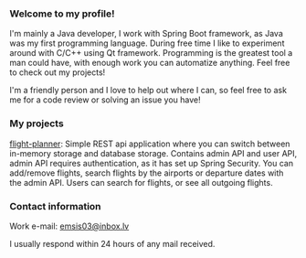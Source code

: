 ### Welcome to my profile!

I'm mainly a Java developer, I work with Spring Boot framework, as Java was my first programming language. During free time I like to experiment around with C/C++ using Qt framework. Programming is the greatest tool a man could have, with enough work you can automatize anything. Feel free to check out my projects!

I'm a friendly person and I love to help out where I can, so feel free to ask me for a code review or solving an issue you have!

### My projects

[flight-planner](https://github.com/nemu-ine/flight-planner): Simple REST api application where you can switch between in-memory storage and database storage. Contains admin API and user API, admin API requires authentication, as it has set up Spring Security. You can add/remove flights, search flights by the airports or departure dates with the admin API. Users can search for flights, or see all outgoing flights.

### Contact information
Work e-mail: emsis03@inbox.lv

I usually respond within 24 hours of any mail received.
